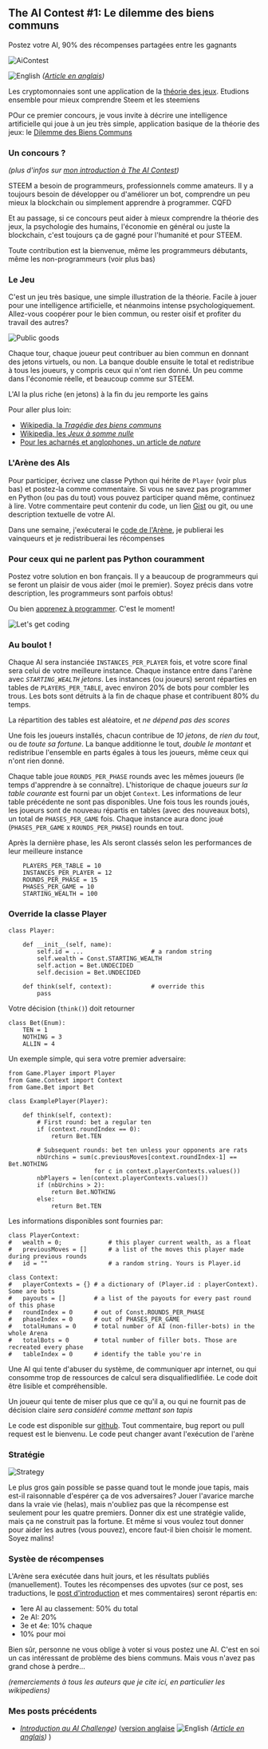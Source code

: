 ## The AI Contest #1: Le dilemme des biens communs

Postez votre AI, 90% des récompenses partagées entre les gagnants

![AiContest](https://s19.postimg.org/c40evtcxf/code_Blur.png)

![English](https://s19.postimg.org/ezi3gi6c3/UK-_US_flag-21.png) *([Article en anglais](./STEEM.md))*

Les cryptomonnaies sont une application de la [théorie des jeux](https://fr.wikipedia.org/wiki/Th%C3%A9orie_des_jeux). Etudions ensemble pour mieux comprendre Steem et les steemiens

POur ce premier concours, je vous invite à décrire une intelligence artificielle qui joue à un jeu très simple, application basique de la théorie des jeux: le [Dilemme des Biens Communs](https://fr.wikipedia.org/wiki/Trag%C3%A9die_des_biens_communs)


### Un concours ?

*(plus d'infos sur [mon introduction à The AI Contest](./TEASER-fr.md))*

STEEM a besoin de programmeurs, professionnels comme amateurs. Il y a toujours besoin de développer ou d'améliorer un bot, comprendre un peu mieux la blockchain ou simplement apprendre à programmer. CQFD

Et au passage, si ce concours peut aider à mieux comprendre la théorie des jeux, la psychologie des humains, l'économie en général ou juste la blockchain, c'est toujours ça de gagné pour l'humanité et pour STEEM.

Toute contribution est la bienvenue, même les programmeurs débutants, même les non-programmeurs (voir plus bas)


### Le Jeu

C'est un jeu très basique, une simple illustration de la théorie. Facile à jouer pour une intelligence artificielle, et néanmoins intense psychologiquement. Allez-vous coopérer pour le bien commun, ou rester oisif et profiter du travail des autres? 

![Public goods](https://s19.postimg.org/jvlq7uj8j/public-goods-smaller.png)

Chaque tour, chaque joueur peut contribuer au bien commun en donnant des jetons virtuels, ou non. La banque double ensuite le total et redistribue à tous les joueurs, y compris ceux qui n'ont rien donné. Un peu comme dans l'économie réelle, et beaucoup comme sur STEEM.

L'AI la plus riche (en jetons) à la fin du jeu remporte les gains

Pour aller plus loin:
* [Wikipedia, la *Tragédie des biens communs*](https://fr.wikipedia.org/wiki/Trag%C3%A9die_des_biens_communs)
* [Wikipedia, les *Jeux à somme nulle*](https://fr.wikipedia.org/wiki/Jeu_%C3%A0_somme_nulle)
* [Pour les acharnés et anglophones, un article de *nature*](https://www.nature.com/articles/srep26889)

### L'Arène des AIs

Pour participer, écrivez une classe Python qui hérite de `Player` (voir plus bas) et postez-la comme commentaire. Si vous ne savez pas programmer en Python (ou pas du tout) vous pouvez participer quand même, continuez à lire. Votre commentaire peut contenir du code, un lien [Gist](gist.github.com) ou git, ou une description textuelle de votre AI.

Dans une semaine, j'exécuterai le [code de l'Arène](https://github.com/steemian/publicGood), je publierai les vainqueurs et je redistribuerai les récompenses

### Pour ceux qui ne parlent pas Python couramment

Postez votre solution en bon français. Il y a beaucoup de programmeurs qui se feront un plaisir de vous aider (moi le premier). Soyez précis dans votre description, les programmeurs sont parfois obtus!

Ou bien [apprenez à programmer](https://www.google.fr/search?q=python+quick+tutorial). C'est le moment!

![Let's get coding](https://s19.postimg.org/tswr14oc3/code-400.jpg)

### Au boulot !

Chaque AI sera instanciée `INSTANCES_PER_PLAYER` fois, et votre score final sera celui de votre meilleure instance. Chaque instance entre dans l'arène avec *`STARTING_WEALTH` jetons*. Les instances (ou joueurs) seront réparties en tables de `PLAYERS_PER_TABLE`, avec environ 20% de bots pour combler les trous. Les bots sont détruits à la fin de chaque phase et contribuent 80% du temps.

La répartition des tables est aléatoire, et *ne dépend pas des scores*

Une fois les joueurs installés, chacun contribue de *10 jetons*, de *rien du tout*, ou de *toute sa fortune*. La banque additionne le tout, *double le montant* et redistribue l'ensemble en parts égales à tous les joueurs, même ceux qui n'ont rien donné.

Chaque table joue `ROUNDS_PER_PHASE` rounds avec les mêmes joueurs (le temps d'apprendre à se connaître). L'historique de chaque joueurs *sur la table courante* est fourni par un objet `Context`. Les informations de leur table précédente ne sont pas disponibles. Une fois tous les rounds joués, les joueurs sont de nouveau répartis en tables (avec des nouveaux bots), un total de `PHASES_PER_GAME` fois. Chaque instance aura donc joué (`PHASES_PER_GAME` x `ROUNDS_PER_PHASE`) rounds en tout.

Après la dernière phase, les AIs seront classés selon les performances de leur meilleure instance

```
    PLAYERS_PER_TABLE = 10
    INSTANCES_PER_PLAYER = 12
    ROUNDS_PER_PHASE = 15
    PHASES_PER_GAME = 10
    STARTING_WEALTH = 100
```


### Override la classe Player

```
class Player:

    def __init__(self, name):
        self.id = ...                   # a random string
        self.wealth = Const.STARTING_WEALTH
        self.action = Bet.UNDECIDED
        self.decision = Bet.UNDECIDED

    def think(self, context):           # override this
        pass
```

Votre décision (`think()`) doit retourner

```
class Bet(Enum):
    TEN = 1
    NOTHING = 3
    ALLIN = 4
```

Un exemple simple, qui sera votre premier adversaire:

```
from Game.Player import Player
from Game.Context import Context
from Game.Bet import Bet

class ExamplePlayer(Player):

    def think(self, context):
        # First round: bet a regular ten
        if (context.roundIndex == 0):
            return Bet.TEN

        # Subsequent rounds: bet ten unless your opponents are rats
        nbUrchins = sum(c.previousMoves[context.roundIndex-1] == Bet.NOTHING 
                        for c in context.playerContexts.values())
        nbPlayers = len(context.playerContexts.values())
        if (nbUrchins > 2):
            return Bet.NOTHING
        else:
            return Bet.TEN
```

Les informations disponibles sont fournies par:

``` 
class PlayerContext:
#   wealth = 0;             # this player current wealth, as a float
#   previousMoves = []      # a list of the moves this player made during previous rounds
#   id = ""                 # a random string. Yours is Player.id

class Context:
#   playerContexts = {} # a dictionary of (Player.id : playerContext). Some are bots
#   payouts = []        # a list of the payouts for every past round of this phase
#   roundIndex = 0      # out of Const.ROUNDS_PER_PHASE
#   phaseIndex = 0      # out of PHASES_PER_GAME
#   totalHumans = 0     # total number of AI (non-filler-bots) in the whole Arena
#   totalBots = 0       # total number of filler bots. Those are recreated every phase
#   tableIndex = 0      # identify the table you're in
```


Une AI qui tente d'abuser du système, de communiquer apr internet, ou qui consomme trop de ressources de calcul sera disqualifiedlifiée. Le code doit être lisible et compréhensible.

Un joueur qui tente de miser plus que ce qu'il a, ou qui ne fournit pas de décision claire *sera considéré comme mettant son tapis*

Le code est disponible sur [github](https://github.com/steemian/publicGood). Tout commentaire, bug report ou pull request est le bienvenu. Le code peut changer avant l'exécution de l'arène

### Stratégie

![Strategy](https://s19.postimg.org/7tqcdqzqb/rubik-500.jpg)

Le plus gros gain possible se passe quand tout le monde joue tapis, mais est-il raisonnable d'espérer ça de vos adversaires? Jouer l'avarice marche dans la vraie vie (helas), mais n'oubliez pas que la récompense est seulement pour les quatre premiers. Donner dix est une stratégie valide, mais ça ne construit pas la fortune. Et même si vous voulez tout donner pour aider les autres (vous pouvez), encore faut-il bien choisir le moment. Soyez malins!


### Systèe de récompenses

L'Arène sera exécutée dans huit jours, et les résultats publiés (manuellement). Toutes les récompenses des upvotes (sur ce post, ses traductions, le [post d'introduction](./TEASER-fr.md) et mes commentaires) seront répartis en:

* 1ere AI au classement: 50% du total
* 2e AI: 20%
* 3e et 4e: 10% chaque
* 10% pour moi

Bien sûr, personne ne vous oblige à voter si vous postez une AI. C'est en soi un cas intéressant de problème des biens communs. Mais vous n'avez pas grand chose à perdre...


*(remerciements à tous les auteurs que je cite ici, en particulier les wikipediens)*

### Mes posts précédents

* *[Introduction au AI Challenge](./TEASER-fr.md))* ([version anglaise](./TEASER.md) ![English](https://s19.postimg.org/ezi3gi6c3/UK-_US_flag-21.png) *([Article en anglais](./STEEM.md))*
)
